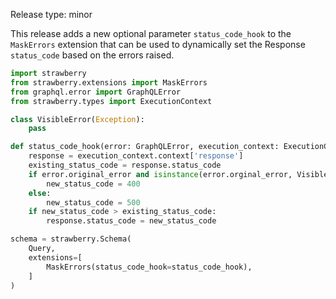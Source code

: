 Release type: minor

This release adds a new optional parameter `status_code_hook` to the `MaskErrors` extension that can be used to dynamically set the Response `status_code` based on the errors raised.

```python
import strawberry
from strawberry.extensions import MaskErrors
from graphql.error import GraphQLError
from strawberry.types import ExecutionContext

class VisibleError(Exception):
    pass

def status_code_hook(error: GraphQLError, execution_context: ExecutionContext) -> None:
    response = execution_context.context['response']
    existing_status_code = response.status_code
    if error.original_error and isinstance(error.orginal_error, VisibleError):
        new_status_code = 400
    else:
        new_status_code = 500
    if new_status_code > existing_status_code:
        response.status_code = new_status_code

schema = strawberry.Schema(
    Query,
    extensions=[
        MaskErrors(status_code_hook=status_code_hook),
    ]
)
```
